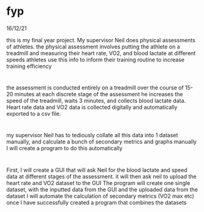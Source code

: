 # fyp

16/12/21

this is my final year project. My supervisor Neil does physical assessments of athletes. 
the physical assessment involves putting the athlete on a treadmill and measuring their heart rate, VO2, and blood lactate at different speeds
athletes use this info to inform their training routine to increase training efficiency
#
the assessment is conducted entirely on a treadmill over the course of 15-20 minutes
at each discrete stage of the assessment he increases the speed of the treadmill, waits 3 minutes, and collects blood lactate data.
Heart rate data and VO2 data is collected digitally and automatically exported to a csv file. 
#
my supervisor Neil has to tediously collate all this data into 1 dataset manually, and calculate a bunch of secondary metrics and graphs manually
I will create a program to do this automatically
#
First, I will create a GUI that will ask Neil for the blood lactate and speed data at different stages of the assessment.
it will then ask neil to upload the heart rate and VO2 dataset to the GUI
The program will create one single dataset, with the inputted data from the GUI and the uploaded data from the dataset
I will automate the calculation of secondary metrics (VO2 max etc) once I have successfully created a program that combines the datasets
